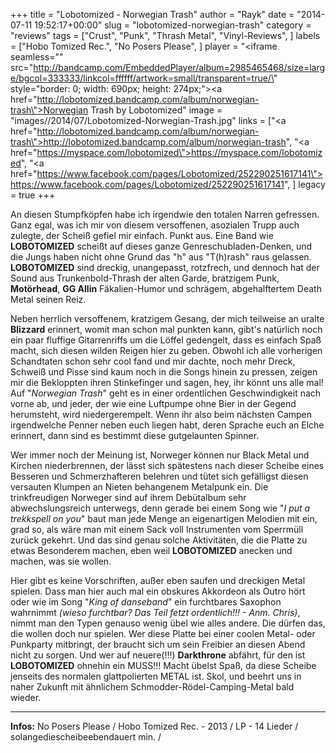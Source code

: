 +++
title = "Lobotomized - Norwegian Trash"
author = "Rayk"
date = "2014-07-11 19:52:17+00:00"
slug = "lobotomized-norwegian-trash"
category = "reviews"
tags = ["Crust", "Punk", "Thrash Metal", "Vinyl-Reviews", ]
labels = ["Hobo Tomized Rec.", "No Posers Please", ]
player = "<iframe seamless=\"\" src=\"http://bandcamp.com/EmbeddedPlayer/album=2985465468/size=large/bgcol=333333/linkcol=ffffff/artwork=small/transparent=true/\" style=\"border: 0; width: 690px; height: 274px;\"><a href=\"http://lobotomized.bandcamp.com/album/norwegian-trash\">Norwegian Trash by Lobotomized</a></iframe>"
image = "images//2014/07/Lobotomized-Norwegian-Trash.jpg"
links = ["<a href=\"http://lobotomized.bandcamp.com/album/norwegian-trash\">http://lobotomized.bandcamp.com/album/norwegian-trash</a>", "<a href=\"https://myspace.com/lobotomized\">https://myspace.com/lobotomized</a>", "<a href=\"https://www.facebook.com/pages/Lobotomized/252290251617141\">https://www.facebook.com/pages/Lobotomized/252290251617141</a>", ]
legacy = true
+++

An diesen Stumpfköpfen habe ich irgendwie den totalen Narren gefressen. Ganz egal, was ich mir von diesem versoffenen, asozialen Trupp auch zulegte, der Scheiß gefiel mir einfach. Punkt aus. Eine Band wie **LOBOTOMIZED** scheißt auf dieses ganze Genreschubladen-Denken, und die Jungs haben nicht ohne Grund das "h" aus "T(h)rash" raus gelassen. **LOBOTOMIZED** sind dreckig, unangepasst, rotzfrech, und dennoch hat der Sound aus Trunkenbold-Thrash der alten Garde, bratzigem Punk, **Motörhead**, **GG Allin** Fäkalien-Humor und schrägem, abgehalftertem Death Metal seinen Reiz.

Neben herrlich versoffenem, kratzigem Gesang, der mich teilweise an uralte **Blizzard** erinnert, womit man schon mal punkten kann, gibt's natürlich noch ein paar fluffige Gitarrenriffs um die Löffel gedengelt, dass es einfach Spaß macht, sich diesen wilden Reigen hier zu geben. Obwohl ich alle vorherigen Schandtaten schon sehr cool fand und mir dachte, noch mehr Dreck, Schweiß und Pisse sind kaum noch in die Songs hinein zu pressen, zeigen mir die Bekloppten ihren Stinkefinger und sagen, hey, ihr könnt uns alle mal! Auf "_Norwegian Trash_" geht es in einer ordentlichen Geschwindigkeit nach vorne ab, und jeder, der wie eine Luftpumpe ohne Bier in der Gegend herumsteht, wird niedergerempelt. Wenn ihr also beim nächsten Campen irgendwelche Penner neben euch liegen habt, deren Sprache euch an Elche erinnert, dann sind es bestimmt diese gutgelaunten Spinner.

Wer immer noch der Meinung ist, Norweger können nur Black Metal und Kirchen niederbrennen, der lässt sich spätestens nach dieser Scheibe eines Besseren und Schmerzhafteren belehren und tütet sich gefälligst diesen versauten Klumpen an Nieten behangenem Metalpunk ein. Die trinkfreudigen Norweger sind auf ihrem Debütalbum sehr abwechslungsreich unterwegs, denn gerade bei einem Song wie "_I put a trekkspell on you_" baut man jede Menge an eigenartigen Melodien mit ein, grad so, als wäre man mit einem Sack voll Instrumenten vom Sperrmüll zurück gekehrt. Und das sind genau solche Aktivitäten, die die Platte zu etwas Besonderem machen, eben weil **LOBOTOMIZED** anecken und machen, was sie wollen.

Hier gibt es keine Vorschriften, außer eben saufen und dreckigen Metal spielen. Dass man hier auch mal ein obskures Akkordeon als Outro hört oder wie im Song "_King of danseband_" ein furchtbares Saxophon wahrnimmt _(wieso furchtbar? Das Teil fetzt ordentlich!!! - Anm. Chris)_, nimmt man den Typen genauso wenig übel wie alles andere. Die dürfen das, die wollen doch nur spielen. Wer diese Platte bei einer coolen Metal- oder Punkparty mitbringt, der braucht sich um sein Freibier an diesen Abend nicht zu sorgen. Und wer auf neuere(!!!) **Darkthrone** abfährt, für den ist **LOBOTOMIZED** ohnehin ein MUSS!!! Macht übelst Spaß, da diese Scheibe jenseits des normalen glattpolierten METAL ist. Skol, und beehrt uns in naher Zukunft mit ähnlichem Schmodder-Rödel-Camping-Metal bald wieder.





---
**Infos:**
No Posers Please / Hobo Tomized Rec. - 2013 / 
LP - 14 Lieder /  solangediescheibeebendauert min. / 
